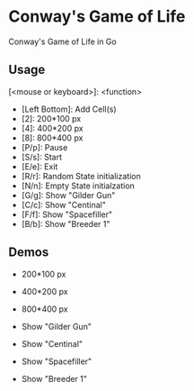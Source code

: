 # Conway's Game of Life
Conway's Game of Life in Go

## Usage
\[\<mouse or keyboard>]: \<function>
- \[Left Bottom]: Add Cell(s)
- \[2]: 200*100 px
- \[4]: 400*200 px
- \[8]: 800*400 px
- \[P/p]: Pause
- \[S/s]: Start
- \[E/e]: Exit
- \[R/r]: Random State initialization
- \[N/n]: Empty State initialzation
- \[G/g]: Show "Gilder Gun"
- \[C/c]: Show "Centinal"
- \[F/f]: Show "Spacefiller"
- \[B/b]: Show "Breeder 1"

## Demos
- 200*100 px

- 400*200 px

- 800*400 px

- Show "Gilder Gun"

- Show "Centinal"

- Show "Spacefiller"

- Show "Breeder 1"
